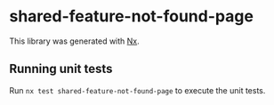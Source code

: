 # shared-feature-not-found-page

This library was generated with [Nx](https://nx.dev).

## Running unit tests

Run `nx test shared-feature-not-found-page` to execute the unit tests.

